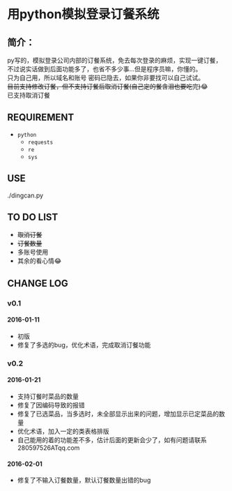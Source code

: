 # 用python模拟登录订餐系统
## 简介：
py写的，模拟登录公司内部的订餐系统，免去每次登录的麻烦，实现一键订餐，不过说实话做到后面功能多了，也省不多少事...但是程序员嘛，你懂的。  
只为自己用，所以域名和账号 密码已隐去，如果你非要找可以自己试试。  
~~目前支持修改订餐，但不支持订餐后取消订餐(自己定的餐含泪也要吃完)~~:joy:  
已支持取消订餐

## REQUIREMENT
* `python`
    * `requests`
    * `re`
    * `sys`

## USE
./dingcan.py

## TO DO LIST
* ~~取消订餐~~
* ~~订餐数量~~
* 多账号使用
* 其余的看心情:joy:

## CHANGE LOG
### v0.1
#### 2016-01-11
* 初版
* 修复了多选的bug，优化术语，完成取消订餐功能  

### v0.2
#### 2016-01-21
* 支持订餐时菜品的数量
* 修复了因编码导致的报错
* 修复了已选菜品，当多选时，未全部显示出来的问题，增加显示已定菜品的数量
* 优化术语，加入一定的类表格排版
* 自己能用的着的功能差不多，估计后面的更新会少了，如有问题请联系280597526ATqq.com  

#### 2016-02-01
* 修复了不输入订餐数量，默认订餐数量出错的bug
